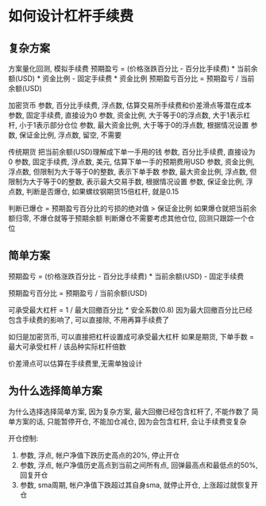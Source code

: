 # 如何设计杠杆手续费
## 复杂方案
方案量化回测, 模拟手续费
预期盈亏 = (价格涨跌百分比 - 百分比手续费) * 当前余额(USD) * 资金比例 - 固定手续费 * 资金比例
预期盈亏百分比 = 预期盈亏 / 当前余额(USD)

加密货币
参数, 百分比手续费, 浮点数, 估算交易所手续费和价差滑点等潜在成本
参数, 固定手续费, 直接设为0
参数, 资金比例, 大于等于0的浮点数, 大于1表示杠杆, 小于1表示部分仓位
参数, 最大资金比例, 大于等于0的浮点数, 根据情况设置
参数, 保证金比例, 浮点数, 留空, 不需要

传统期货
把当前余额(USD)理解成下单一手用的钱
参数, 百分比手续费, 直接设为0
参数, 固定手续费, 浮点数, 美元, 估算下单一手的预期费用USD
参数, 资金比例, 浮点数, 但限制为大于等于0的整数, 表示下单手数
参数, 最大资金比例, 浮点数, 但限制为大于等于0的整数, 表示最大交易手数, 根据情况设置
参数, 保证金比例, 浮点数, 判断是否爆仓, 如果螺纹钢期货15倍杠杆, 就是0.15

判断已爆仓 = 预期盈亏百分比的亏损的绝对值 > 保证金比例
如果爆仓就把当前余额归零, 不爆仓就等于预期余额
判断爆仓不需要考虑其他仓位, 回测只跟踪一个仓位
## 简单方案
预期盈亏 = (价格涨跌百分比 - 百分比手续费) * 当前余额(USD) - 固定手续费

预期盈亏百分比 = 预期盈亏 / 当前余额(USD)

可承受最大杠杆 = 1 / 最大回撤百分比 * 安全系数(0.8)
因为最大回撤百分比已经包含手续费的影响了, 可以直接除, 不用再算手续费了

如归是加密货币, 可以直接把杠杆设置成可承受最大杠杆
如果是期货, 下单手数 = 最大可承受杠杆 / 该品种实际杠杆倍数

价差滑点可以估算在手续费里,无需单独设计
## 为什么选择简单方案
为什么选择选择简单方案, 因为复杂方案, 最大回撤已经包含杠杆了, 不能作数了
简单方案的话, 只能暂停开仓, 不能加仓减仓, 因为会包含杠杆, 会让手续费变复杂

开仓控制:
1. 参数, 浮点, 帐户净值下跌历史高点的20%, 停止开仓
2. 参数, 浮点, 帐户净值历史高点到当前之间所有点, 回弹最高点和最低点的50%, 回复开仓
2. 参数, sma周期, 帐户净值下跌超过其自身sma, 就停止开仓, 上涨超过就恢复开仓
